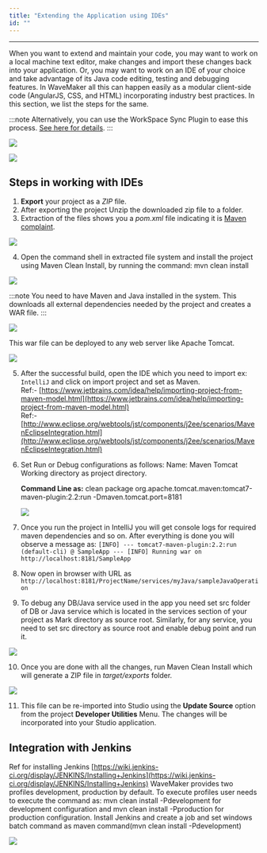 ```yaml
---
title: "Extending the Application using IDEs"
id: ""
---
```

---

When you want to extend and maintain your code, you may want to work on a local machine text editor, make changes and import these changes back into your application. Or, you may want to work on an IDE of your choice  and take advantage of its Java code editing, testing and debugging features. In WaveMaker all this can happen easily as a modular client-side code (AngularJS, CSS, and HTML) incorporating industry best practices. In this section, we list the steps for the same.

:::note
Alternatively, you can use the WorkSpace Sync Plugin to ease this process. [See here for details](/learn/how-tos/synchronizing-wavemaker-apps-ides-beta).
:::

[![](/learn/assets/export_project1.png)](/learn/assets/export_project1.png)

[![](/learn/assets/export_project3.png)](/learn/assets/export_project3.png)

## Steps in working with IDEs

1. **Export** your project as a _ZIP_ file.
2. After exporting the project Unzip the downloaded zip file to a folder.
3. Extraction of the files shows you a _pom.xml_ file indicating it is [Maven complaint](http://maven.apache.org/index.html). 

[![](/learn/assets/Maven_Export.png)](/learn/assets/Maven_Export.png)

4. Open the command shell in extracted file system and install the project using Maven Clean Install, by running the command: mvn clean install 

[![](/learn/assets/maven_build.png)](/learn/assets/maven_build.png) 

:::note
You need to have Maven and Java installed in the system. This downloads all external dependencies needed by the project and creates a WAR file.
:::

[![](/learn/assets/Maven_Deploy.png)](/learn/assets/Maven_Deploy.png) 

This war file can be deployed to any web server like Apache Tomcat. 

[![](/learn/assets/Maven_tomcat_deploy.png)](/learn/assets/Maven_tomcat_deploy.png)

5. After the successful build, open the IDE which you need to import ex: `IntelliJ` and click on import project and set as Maven.  
    Ref:- [https://www.jetbrains.com/idea/help/importing-project-from-maven-model.html](https://www.jetbrains.com/idea/help/importing-project-from-maven-model.html)   
    Ref:- [http://www.eclipse.org/webtools/jst/components/j2ee/scenarios/MavenEclipseIntegration.html](http://www.eclipse.org/webtools/jst/components/j2ee/scenarios/MavenEclipseIntegration.html)
6. Set Run or Debug configurations as follows: Name: Maven Tomcat Working directory as project directory.

    **Command Line as:** clean package org.apache.tomcat.maven:tomcat7-maven-plugin:2.2:run -Dmaven.tomcat.port=8181 
    
    [![](/learn/assets/IDEDebugging.png)](/learn/assets/IDEDebugging.png)

7. Once you run the project in IntelliJ you will get console logs for required maven dependencies and so on. After everything is done you will observe a message as: 
`
[INFO] --- tomcat7-maven-plugin:2.2:run (default-cli) @ SampleApp --- [INFO] Running war on http://localhost:8181/SampleApp
`
8. Now open in browser with URL as `http://localhost:8181/ProjectName/services/myJava/sampleJavaOperation`
9. To debug any DB/Java service used in the app you need set src folder of DB or Java service which is located in the services section of your project as Mark directory as source root. Similarly, for any service, you need to set src directory as source root and enable debug point and run it. 

[![](/learn/assets/IDE_debug.png)](/learn/assets/IDE_debug.png)

10. Once you are done with all the changes, run Maven Clean Install which will generate a ZIP file in _target/exports_ folder. 

[![](/learn/assets/Maven_Export_Target.png)](/learn/assets/Maven_Export_Target.png)

11. This file can be re-imported into Studio using the **Update Source** option from the project **Developer Utilities** Menu. The changes will be incorporated into your Studio application.

## Integration with Jenkins

Ref for installing Jenkins [https://wiki.jenkins-ci.org/display/JENKINS/Installing+Jenkins](https://wiki.jenkins-ci.org/display/JENKINS/Installing+Jenkins) WaveMaker provides two profiles development, production by default. To execute profiles user needs to execute the command as: mvn clean install -Pdevelopment for development configuration and mvn clean install -Pproduction for production configuration. Install Jenkins and create a job and set windows batch command as maven command(mvn clean install -Pdevelopment) 

[![](/learn/assets/IDE_jenkins.png)](/learn/assets/IDE_jenkins.png)


